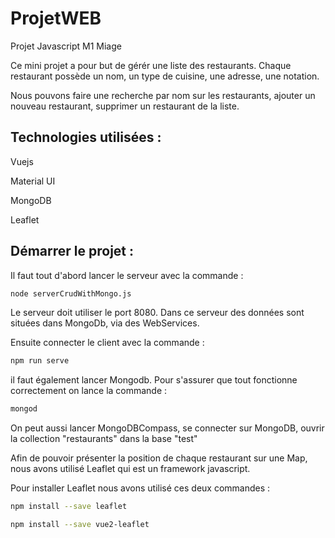 # ProjetWEB
Projet Javascript M1 Miage


Ce mini projet a pour but de gérér une liste des restaurants. Chaque restaurant possède un nom, 
un type de cuisine, une adresse, une notation.

Nous pouvons faire une recherche par nom sur les restaurants,
ajouter un nouveau restaurant, supprimer un restaurant de la liste.

## Technologies utilisées : 
Vuejs

Material UI

MongoDB

Leaflet

## Démarrer le projet :
Il faut tout d'abord lancer le serveur avec la commande :
```bash
node serverCrudWithMongo.js
```
Le serveur doit utiliser le port 8080. Dans  ce serveur  des données sont situées dans MongoDb, via des WebServices.

Ensuite connecter le client avec la commande :
```bash
npm run serve
```

il faut également lancer Mongodb. Pour s'assurer que tout fonctionne correctement on lance la commande : 

```bash
mongod
```

On peut aussi lancer MongoDBCompass, se connecter sur MongoDB, ouvrir la collection "restaurants" dans la base "test"


Afin de pouvoir présenter la position de chaque restaurant sur une Map, nous avons utilisé Leaflet qui est un framework javascript.

Pour installer Leaflet nous avons utilisé ces deux commandes : 


```bash
npm install --save leaflet
```

```bash
npm install --save vue2-leaflet
```

